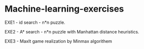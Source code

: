 ﻿# Machine-learning-exercises
 
EXE1  - id search - n*n puzzle. 

EXE2  - A* search - n*n puzzle with Manhattan distance heuristics.

EXE3 - MaxIt game realization by Minmax algorithem
